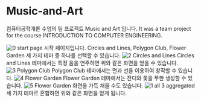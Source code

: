 # Music-and-Art
컴퓨터공학개론 수업의 팀 프로젝트 Music and Art 입니다.
It was a team project for the course INTRODUCTION TO COMPUTER ENGINEERING.

![0  start page](https://user-images.githubusercontent.com/117519072/222178858-f5f2af1d-91e1-4ac6-be03-204fdc8342dd.PNG)
시작 페이지입니다. Circles and Lines, Polygon Club, Flower Garden 세 가지 테마 중 하나를 선택할 수 있습니다. 
![2  Circles and Lines](https://user-images.githubusercontent.com/117519072/222179475-01bb2a02-b10f-4f50-8220-cf3a0870c5bf.PNG)
Circles and Lines 테마에서는 특정 음을 연주하면 위와 같은 화면을 얻을 수 있습니다. 
![3  Polygon Club](https://user-images.githubusercontent.com/117519072/222179478-5426868f-65b6-457d-b211-5ba88de0025d.PNG)
Polygon Club 테마에서는 면과 선을 이용하여 창작할 수 있습니다. 
![4  Flower Garden](https://user-images.githubusercontent.com/117519072/222179484-c13385e1-ec24-47f3-8fcb-226f8d1a1156.PNG)
Flower Garden 테마에서는 잔디와 꽃을 무한 생성할 수 있습니다. 
![5  Flower Garden](https://user-images.githubusercontent.com/117519072/222179489-5e618fa2-95f1-4040-bf39-b5de47a48741.PNG)
화면을 가득 채울 수도 있습니다.
![1  all 3 aggregated](https://user-images.githubusercontent.com/117519072/222179423-7048421a-9257-4051-b894-6ca85a590a7d.PNG)
세 가지 테마르 혼합하면 위와 같은 화면을 얻게 됩니다. 
